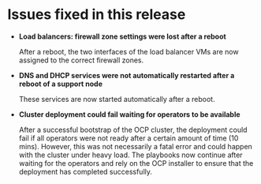 # Issues fixed in this release

- **Load balancers: firewall zone settings were lost after a reboot**

  After a reboot, the two interfaces of the load balancer VMs are now assigned to the correct firewall zones.


- **DNS and DHCP services were not automatically restarted after a reboot of a support node**

  These services are now started automatically after a reboot.

- **Cluster deployment could fail waiting for operators to be available**

  After a successful bootstrap of the OCP cluster, the deployment could fail if all operators were not ready after a certain amount of time (10 mins). However, this was not necessarily a fatal error and could happen with the cluster under heavy load. The playbooks now continue after waiting for the operators and rely on the OCP installer to ensure that the deployment has completed successfully.